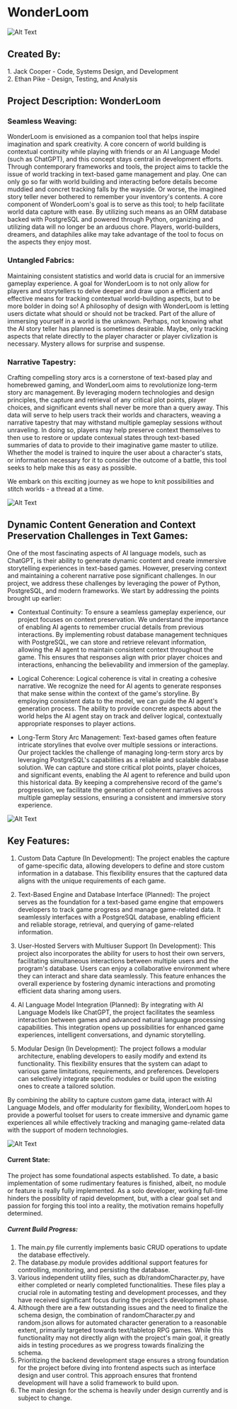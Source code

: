 # WonderLoom
![Alt Text](util/wl1.png)
## Created By:
<p>1. Jack Cooper - Code, Systems Design, and Development <br> 2. Ethan Pike - Design, Testing, and Analysis </p>

## Project Description: WonderLoom

### Seamless Weaving:
WonderLoom is envisioned as a companion tool that helps inspire imagination and spark creativity. A core concern of world building is contextual continuity while playing with friends or an AI Language Model (such as ChatGPT), and this concept stays central in development efforts. Through contemporary frameworks and tools, the project aims to tackle the issue of world tracking in text-based game management and play. One can only go so far with world building and interacting before details become muddied and concret tracking falls by the wayside. Or worse, the imagined story teller never bothered to remember your inventory's contents. A core component of WonderLoom's goal is to serve as this tool; to help facilitate world data capture with ease. By utilizing such means as an ORM database backed with PostgreSQL and powered through Python, organizing and utilizing data will no longer be an arduous chore. Players, world-builders, dreamers, and dataphiles alike may take advantage of the tool to focus on the aspects they enjoy most.

### Untangled Fabrics:
Maintaining consistent statistics and world data is crucial for an immersive gameplay experience. A goal for WonderLoom is to not only allow for players and storytellers to delve deeper and draw upon a efficient and effective means for tracking contextual world-building aspects, but to be more bolder in doing so! A philosophy of design with WonderLoom is letting users dictate what should or should not be tracked. Part of the allure of immersing yourself in a world is the unknown. Perhaps, not knowing what the AI story teller has planned is sometimes desirable. Maybe, only tracking aspects that relate directly to the player character or player civlization is necessary. Mystery allows for surprise and suspense.

### Narrative Tapestry:
Crafting compelling story arcs is a cornerstone of text-based play and homebrewed gaming, and WonderLoom aims to revolutionize long-term story arc management. By leveraging modern technologies and design principles, the capture and retrieval of any critical plot points, player choices, and significant events shall never be more than a query away. This data will serve to help users track their worlds and characters, weaving a narrative tapestry that may withstand multiple gameplay sessions without unraveling. In doing so, players may help preserve context themselves to then use to restore or update contexual states through text-based summaries of data to provide to their imaginative game master to utilize. Whether the model is trained to inquire the user about a character's stats, or information necessary for it to consider the outcome of a battle, this tool seeks to help make this as easy as possible.

We embark on this exciting journey as we hope to knit possibilities and stitch worlds - a thread at a time.

![Alt Text](util/wl2.png)

## Dynamic Content Generation and Context Preservation Challenges in Text Games:

One of the most fascinating aspects of AI language models, such as ChatGPT, is their ability to generate dynamic content and create immersive storytelling experiences in text-based games. However, preserving context and maintaining a coherent narrative pose significant challenges. In our project, we address these challenges by leveraging the power of Python, PostgreSQL, and modern frameworks. We start by addressing the points brought up earlier:

-  Contextual Continuity:
To ensure a seamless gameplay experience, our project focuses on context preservation. We understand the importance of enabling AI agents to remember crucial details from previous interactions. By implementing robust database management techniques with PostgreSQL, we can store and retrieve relevant information, allowing the AI agent to maintain consistent context throughout the game. This ensures that responses align with prior player choices and interactions, enhancing the believability and immersion of the gameplay.

- Logical Coherence:
Logical coherence is vital in creating a cohesive narrative. We recognize the need for AI agents to generate responses that make sense within the context of the game's storyline. By employing consistent data to the model, we can guide the AI agent's generation process. The ability to provide concrete aspects about the world helps the AI agent stay on track and deliver logical, contextually appropriate responses to player actions.

- Long-Term Story Arc Management:
Text-based games often feature intricate storylines that evolve over multiple sessions or interactions. Our project tackles the challenge of managing long-term story arcs by leveraging PostgreSQL's capabilities as a reliable and scalable database solution. We can capture and store critical plot points, player choices, and significant events, enabling the AI agent to reference and build upon this historical data. By keeping a comprehensive record of the game's progression, we facilitate the generation of coherent narratives across multiple gameplay sessions, ensuring a consistent and immersive story experience.

![Alt Text](util/wl3.png)

## Key Features:

1. Custom Data Capture (In Development): The project enables the capture of game-specific data, allowing developers to define and store custom information in a database. This flexibility ensures that the captured data aligns with the unique requirements of each game.

2. Text-Based Engine and Database Interface (Planned): The project serves as the foundation for a text-based game engine that empowers developers to track game progress and manage game-related data. It seamlessly interfaces with a PostgreSQL database, enabling efficient and reliable storage, retrieval, and querying of game-related information.

3. User-Hosted Servers with Multiuser Support (In Development): This project also incorporates the ability for users to host their own servers, facilitating simultaneous interactions between multiple users and the program's database. Users can enjoy a collaborative environment where they can interact and share data seamlessly. This feature enhances the overall experience by fostering dynamic interactions and promoting efficient data sharing among users.

4. AI Language Model Integration (Planned): By integrating with AI Language Models like ChatGPT, the project facilitates the seamless interaction between games and advanced natural language processing capabilities. This integration opens up possibilities for enhanced game experiences, intelligent conversations, and dynamic storytelling.

5. Modular Design (In Development): The project follows a modular architecture, enabling developers to easily modify and extend its functionality. This flexibility ensures that the system can adapt to various game limitations, requirements, and preferences. Developers can selectively integrate specific modules or build upon the existing ones to create a tailored solution.

By combining the ability to capture custom game data, interact with AI Language Models, and offer modularity for flexibility, WonderLoom hopes to provide a powerful toolset for users to create immersive and dynamic game experiences all while effectively tracking and managing game-related data with the support of modern technologies.

![Alt Text](util/wl4.png)

#### Current State:

The project has some foundational aspects established. To date, a basic implementation of some rudimentary features is finished, albeit, no module or feature is really fully implemented. As a solo developer, working full-time hinders the possiblity of rapid development, but, with a clear goal set and passion for forging this tool into a reality, the motivation remains hopefully determined. 

##### Current Build Progress:
1. The main.py file currently implements basic CRUD operations to update the database effectively.
2. The database.py module provides additional support features for controlling, monitoring, and persisting the database.
3. Various independent utility files, such as db/randomCharacter.py, have either completed or nearly completed functionalities. These files play a crucial role in automating testing and development processes, and they have received significant focus during the project's development phase.
4. Although there are a few outstanding issues and the need to finalize the schema design, the combination of randomCharacter.py and random.json allows for automated character generation to a reasonable extent, primarily targeted towards text/tabletop RPG games. While this functionality may not directly align with the project's main goal, it greatly aids in testing procedures as we progress towards finalizing the schema.
5. Prioritizing the backend development stage ensures a strong foundation for the project before diving into frontend aspects such as interface design and user control. This approach ensures that frontend development will have a solid framework to build upon.
6. The main design for the schema is heavily under design currently and is subject to change. 
